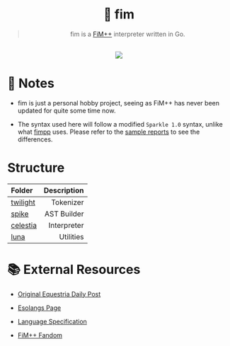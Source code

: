 <div align="center">
  
# 🐎 fim 

> fim is a [FiM++](https://esolangs.org/wiki/FiM%2B%2B) interpreter written in Go.

<br>

<div>
	<a href="https://git.jaezmien.com/Jaezmien/fim">
		<img src="https://img.shields.io/badge/version-pre--alpha-red">
	</a>
</div>

</div>

# 📝 Notes

-   fim is just a personal hobby project, seeing as FiM++ has never been updated for quite some time now.

-   The syntax used here will follow a modified `Sparkle 1.0` syntax, unlike what [fimpp](https://github.com/KarolS/fimpp) uses. Please refer to the [sample reports](./samples) to see the differences.

# Structure

| Folder | Description |
| :--- | ---: |
| [twilight](./twilight) | Tokenizer |
| [spike](./spike) | AST Builder |
| [celestia](./celestia) | Interpreter |
| [luna](./luna) | Utilities |

# 📚 External Resources

-   [Original Equestria Daily Post](https://www.equestriadaily.com/2012/10/editorial-fim-pony-programming-language.html)

-   [Esolangs Page](https://esolangs.org/wiki/FiM%2B%2B)

-   [Language Specification](https://docs.google.com/document/d/1gU-ZROmZu0Xitw_pfC1ktCDvJH5rM85TxxQf5pg_xmg/edit#)

-   [FiM++ Fandom](https://fimpp.fandom.com)

